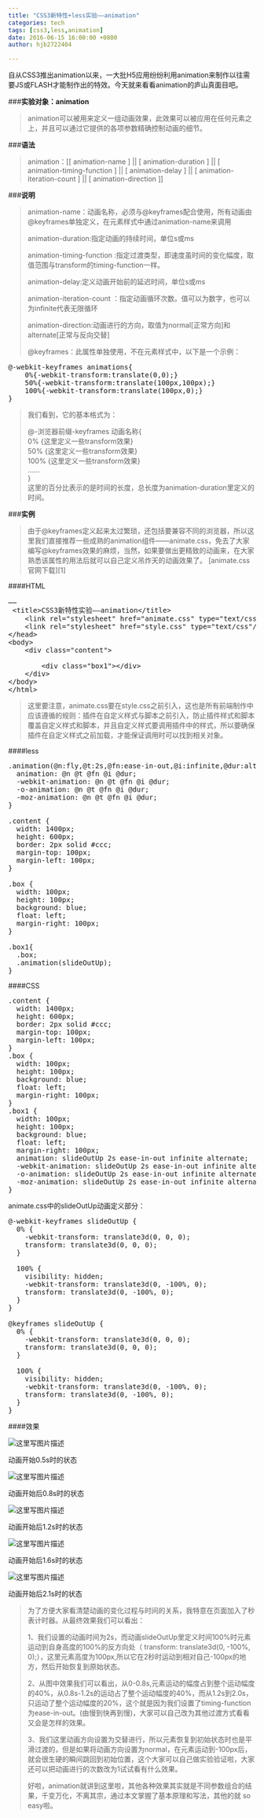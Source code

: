```yaml
---
title: "CSS3新特性+less实验——animation"
categories: tech
tags: [css3,less,animation]
date: 2016-06-15 16:00:00 +0800
author: hjb2722404

---
```


自从CSS3推出animation以来，一大批H5应用纷纷利用animation来制作以往需要JS或FLASH才能制作出的特效。今天就来看看animation的庐山真面目吧。



###**实验对象：animation**

<blockquote>
  animation可以被用来定义一组动画效果，此效果可以被应用在任何元素之上，并且可以通过它提供的各项参数精确控制动画的细节。
</blockquote>



###**语法**

<blockquote>
  animation：[[ animation-name ] || [ animation-duration ] || [ animation-timing-function ] || [ animation-delay ] || [ animation-iteration-count ] || [ animation-direction ]] 
</blockquote>



###**说明**

<blockquote>
  animation-name：动画名称，必须与@keyframes配合使用，所有动画由@keyframes单独定义，在元素样式中通过animation-name来调用
  
  animation-duration:指定动画的持续时间，单位s或ms
  
  animation-timing-function :指定过渡类型，即速度虽时间的变化幅度，取值范围与transform的timing-function一样。
  
  animation-delay:定义动画开始前的延迟时间，单位s或ms
  
  animation-iteration-count ：指定动画循环次数。值可以为数字，也可以为infinite代表无限循环
  
  animation-direction:动画进行的方向，取值为normal[正常方向]和alternate[正常与反向交替]
  
  @keyframes：此属性单独使用，不在元素样式中，以下是一个示例：
</blockquote>



<pre class="prettyprint"><span class="hljs-at_rule">@<span class="hljs-keyword">-webkit-keyframes</span> animations</span>{
    0%<span class="hljs-rules">{<span class="hljs-rule"><span class="hljs-attribute">-webkit-transform</span>:<span class="hljs-value"><span class="hljs-function">translate(<span class="hljs-number">0</span>,<span class="hljs-number">0</span>)</span></span></span>;<span class="hljs-rule">}</span></span>
    50%<span class="hljs-rules">{<span class="hljs-rule"><span class="hljs-attribute">-webkit-transform</span>:<span class="hljs-value"><span class="hljs-function">translate(<span class="hljs-number">100</span>px,<span class="hljs-number">100</span>px)</span></span></span>;<span class="hljs-rule">}</span></span>
    100%<span class="hljs-rules">{<span class="hljs-rule"><span class="hljs-attribute">-webkit-transform</span>:<span class="hljs-value"><span class="hljs-function">translate(<span class="hljs-number">100</span>px,<span class="hljs-number">0</span>)</span></span></span>;<span class="hljs-rule">}</span></span>
}</pre>

<blockquote>
  我们看到，它的基本格式为：
  
  @-浏览器前缀-keyframes  动画名称{     
   0%  {这里定义一些transform效果}     
  50% {这里定义一些transform效果}     
  100% {这里定义一些transform效果}     
  ……     
  }     
  这里的百分比表示的是时间的长度，总长度为animation-duration里定义的时间。
</blockquote>



###**实例**

<blockquote>
  由于@keyframes定义起来太过繁琐，还包括要兼容不同的浏览器，所以这里我们直接推荐一些成熟的animation组件——animate.css，免去了大家编写@keyframes效果的麻烦，当然，如果要做出更精致的动画来，在大家熟悉该属性的用法后就可以自己定义吊炸天的动画效果了。      
  [animate.css官网下载][1]
</blockquote>



####HTML



<pre class="prettyprint">……
 <span class="hljs-tag">&lt;<span class="hljs-title">title</span>&gt;</span>CSS3新特性实验——animation<span class="hljs-tag">&lt;/<span class="hljs-title">title</span>&gt;</span>
    <span class="hljs-tag">&lt;<span class="hljs-title">link</span> <span class="hljs-attribute">rel</span>=<span class="hljs-value">"stylesheet"</span> <span class="hljs-attribute">href</span>=<span class="hljs-value">"animate.css"</span> <span class="hljs-attribute">type</span>=<span class="hljs-value">"text/css"</span>/&gt;</span>
    <span class="hljs-tag">&lt;<span class="hljs-title">link</span> <span class="hljs-attribute">rel</span>=<span class="hljs-value">"stylesheet"</span> <span class="hljs-attribute">href</span>=<span class="hljs-value">"style.css"</span> <span class="hljs-attribute">type</span>=<span class="hljs-value">"text/css"</span>/&gt;</span>
<span class="hljs-tag">&lt;/<span class="hljs-title">head</span>&gt;</span>
<span class="hljs-tag">&lt;<span class="hljs-title">body</span>&gt;</span>
    <span class="hljs-tag">&lt;<span class="hljs-title">div</span> <span class="hljs-attribute">class</span>=<span class="hljs-value">"content"</span>&gt;</span>

        <span class="hljs-tag">&lt;<span class="hljs-title">div</span> <span class="hljs-attribute">class</span>=<span class="hljs-value">"box1"</span>&gt;</span><span class="hljs-tag">&lt;/<span class="hljs-title">div</span>&gt;</span>
    <span class="hljs-tag">&lt;/<span class="hljs-title">div</span>&gt;</span>
<span class="hljs-tag">&lt;/<span class="hljs-title">body</span>&gt;</span>
<span class="hljs-tag">&lt;/<span class="hljs-title">html</span>&gt;</span></pre>

<blockquote>
  这里要注意，animate.css要在style.css之前引入，这也是所有前端制作中应该遵循的规则：插件在自定义样式与脚本之前引入，防止插件样式和脚本覆盖自定义样式和脚本，并且自定义样式要调用插件中的样式，所以要确保插件在自定义样式之前加载，才能保证调用时可以找到相关对象。
</blockquote>



####less



<pre class="prettyprint">
.animation(<span class="hljs-variable">@n</span><span class="hljs-symbol">:fly</span>,<span class="hljs-variable">@t</span><span class="hljs-symbol">:</span><span class="hljs-number">2</span>s,<span class="hljs-variable">@fn</span><span class="hljs-symbol">:ease-in-out</span>,<span class="hljs-variable">@i</span><span class="hljs-symbol">:infinite</span>,<span class="hljs-variable">@dur</span><span class="hljs-symbol">:alternate</span>){
  <span class="hljs-symbol">animation:</span> <span class="hljs-variable">@n</span> <span class="hljs-variable">@t</span> <span class="hljs-variable">@fn</span> <span class="hljs-variable">@i</span> <span class="hljs-variable">@dur</span>;
  -webkit-<span class="hljs-symbol">animation:</span> <span class="hljs-variable">@n</span> <span class="hljs-variable">@t</span> <span class="hljs-variable">@fn</span> <span class="hljs-variable">@i</span> <span class="hljs-variable">@dur</span>;
  -o-<span class="hljs-symbol">animation:</span> <span class="hljs-variable">@n</span> <span class="hljs-variable">@t</span> <span class="hljs-variable">@fn</span> <span class="hljs-variable">@i</span> <span class="hljs-variable">@dur</span>;
  -moz-<span class="hljs-symbol">animation:</span> <span class="hljs-variable">@n</span> <span class="hljs-variable">@t</span> <span class="hljs-variable">@fn</span> <span class="hljs-variable">@i</span> <span class="hljs-variable">@dur</span>;
}

.content {
  <span class="hljs-symbol">width:</span> <span class="hljs-number">1400</span>px;
  <span class="hljs-symbol">height:</span> <span class="hljs-number">600</span>px;
  <span class="hljs-symbol">border:</span> <span class="hljs-number">2</span>px solid <span class="hljs-comment">#ccc;</span>
  margin-<span class="hljs-symbol">top:</span> <span class="hljs-number">100</span>px;
  margin-<span class="hljs-symbol">left:</span> <span class="hljs-number">100</span>px;
}

.box {
  <span class="hljs-symbol">width:</span> <span class="hljs-number">100</span>px;
  <span class="hljs-symbol">height:</span> <span class="hljs-number">100</span>px;
  <span class="hljs-symbol">background:</span> blue;
  <span class="hljs-symbol">float:</span> left;
  margin-<span class="hljs-symbol">right:</span> <span class="hljs-number">100</span>px;
}

.box1{
  .box;
  .animation(slideOutUp);
}</pre>



####CSS



<pre class="prettyprint"><span class="hljs-class">.content</span> <span class="hljs-rules">{
  <span class="hljs-rule"><span class="hljs-attribute">width</span>:<span class="hljs-value"> <span class="hljs-number">1400</span>px</span></span>;
  <span class="hljs-rule"><span class="hljs-attribute">height</span>:<span class="hljs-value"> <span class="hljs-number">600</span>px</span></span>;
  <span class="hljs-rule"><span class="hljs-attribute">border</span>:<span class="hljs-value"> <span class="hljs-number">2</span>px solid <span class="hljs-hexcolor">#ccc</span></span></span>;
  <span class="hljs-rule"><span class="hljs-attribute">margin-top</span>:<span class="hljs-value"> <span class="hljs-number">100</span>px</span></span>;
  <span class="hljs-rule"><span class="hljs-attribute">margin-left</span>:<span class="hljs-value"> <span class="hljs-number">100</span>px</span></span>;
<span class="hljs-rule">}</span></span>
<span class="hljs-class">.box</span> <span class="hljs-rules">{
  <span class="hljs-rule"><span class="hljs-attribute">width</span>:<span class="hljs-value"> <span class="hljs-number">100</span>px</span></span>;
  <span class="hljs-rule"><span class="hljs-attribute">height</span>:<span class="hljs-value"> <span class="hljs-number">100</span>px</span></span>;
  <span class="hljs-rule"><span class="hljs-attribute">background</span>:<span class="hljs-value"> blue</span></span>;
  <span class="hljs-rule"><span class="hljs-attribute">float</span>:<span class="hljs-value"> left</span></span>;
  <span class="hljs-rule"><span class="hljs-attribute">margin-right</span>:<span class="hljs-value"> <span class="hljs-number">100</span>px</span></span>;
<span class="hljs-rule">}</span></span>
<span class="hljs-class">.box1</span> <span class="hljs-rules">{
  <span class="hljs-rule"><span class="hljs-attribute">width</span>:<span class="hljs-value"> <span class="hljs-number">100</span>px</span></span>;
  <span class="hljs-rule"><span class="hljs-attribute">height</span>:<span class="hljs-value"> <span class="hljs-number">100</span>px</span></span>;
  <span class="hljs-rule"><span class="hljs-attribute">background</span>:<span class="hljs-value"> blue</span></span>;
  <span class="hljs-rule"><span class="hljs-attribute">float</span>:<span class="hljs-value"> left</span></span>;
  <span class="hljs-rule"><span class="hljs-attribute">margin-right</span>:<span class="hljs-value"> <span class="hljs-number">100</span>px</span></span>;
  <span class="hljs-rule"><span class="hljs-attribute">animation</span>:<span class="hljs-value"> slideOutUp <span class="hljs-number">2</span>s ease-in-out infinite alternate</span></span>;
  <span class="hljs-rule"><span class="hljs-attribute">-webkit-animation</span>:<span class="hljs-value"> slideOutUp <span class="hljs-number">2</span>s ease-in-out infinite alternate</span></span>;
  <span class="hljs-rule"><span class="hljs-attribute">-o-animation</span>:<span class="hljs-value"> slideOutUp <span class="hljs-number">2</span>s ease-in-out infinite alternate</span></span>;
  <span class="hljs-rule"><span class="hljs-attribute">-moz-animation</span>:<span class="hljs-value"> slideOutUp <span class="hljs-number">2</span>s ease-in-out infinite alternate</span></span>;
<span class="hljs-rule">}</span></span>
</pre>

animate.css中的slideOutUp动画定义部分：



<pre class="prettyprint">
<span class="hljs-at_rule">@<span class="hljs-keyword">-webkit-keyframes</span> slideOutUp </span>{
  0% <span class="hljs-rules">{
    <span class="hljs-rule"><span class="hljs-attribute">-webkit-transform</span>:<span class="hljs-value"> <span class="hljs-function">translate3d(<span class="hljs-number">0</span>, <span class="hljs-number">0</span>, <span class="hljs-number">0</span>)</span></span></span>;
    <span class="hljs-rule"><span class="hljs-attribute">transform</span>:<span class="hljs-value"> <span class="hljs-function">translate3d(<span class="hljs-number">0</span>, <span class="hljs-number">0</span>, <span class="hljs-number">0</span>)</span></span></span>;
  <span class="hljs-rule">}</span></span>

  100% <span class="hljs-rules">{
    <span class="hljs-rule"><span class="hljs-attribute">visibility</span>:<span class="hljs-value"> hidden</span></span>;
    <span class="hljs-rule"><span class="hljs-attribute">-webkit-transform</span>:<span class="hljs-value"> <span class="hljs-function">translate3d(<span class="hljs-number">0</span>, -<span class="hljs-number">100</span>%, <span class="hljs-number">0</span>)</span></span></span>;
    <span class="hljs-rule"><span class="hljs-attribute">transform</span>:<span class="hljs-value"> <span class="hljs-function">translate3d(<span class="hljs-number">0</span>, -<span class="hljs-number">100</span>%, <span class="hljs-number">0</span>)</span></span></span>;
  <span class="hljs-rule">}</span></span>
}

<span class="hljs-at_rule">@<span class="hljs-keyword">keyframes</span> slideOutUp </span>{
  0% <span class="hljs-rules">{
    <span class="hljs-rule"><span class="hljs-attribute">-webkit-transform</span>:<span class="hljs-value"> <span class="hljs-function">translate3d(<span class="hljs-number">0</span>, <span class="hljs-number">0</span>, <span class="hljs-number">0</span>)</span></span></span>;
    <span class="hljs-rule"><span class="hljs-attribute">transform</span>:<span class="hljs-value"> <span class="hljs-function">translate3d(<span class="hljs-number">0</span>, <span class="hljs-number">0</span>, <span class="hljs-number">0</span>)</span></span></span>;
  <span class="hljs-rule">}</span></span>

  100% <span class="hljs-rules">{
    <span class="hljs-rule"><span class="hljs-attribute">visibility</span>:<span class="hljs-value"> hidden</span></span>;
    <span class="hljs-rule"><span class="hljs-attribute">-webkit-transform</span>:<span class="hljs-value"> <span class="hljs-function">translate3d(<span class="hljs-number">0</span>, -<span class="hljs-number">100</span>%, <span class="hljs-number">0</span>)</span></span></span>;
    <span class="hljs-rule"><span class="hljs-attribute">transform</span>:<span class="hljs-value"> <span class="hljs-function">translate3d(<span class="hljs-number">0</span>, -<span class="hljs-number">100</span>%, <span class="hljs-number">0</span>)</span></span></span>;
  <span class="hljs-rule">}</span></span>
}</pre>



####效果

![这里写图片描述](http://img.blog.csdn.net/20150604113216785)

动画开始0.5s时的状态

![这里写图片描述](http://img.blog.csdn.net/20150604113134190)

动画开始后0.8s时的状态

![这里写图片描述](http://img.blog.csdn.net/20150604113325254)

动画开始后1.2s时的状态

![这里写图片描述](http://img.blog.csdn.net/20150604113325777)

动画开始后1.6s时的状态

![这里写图片描述](http://img.blog.csdn.net/20150604113524391)

动画开始后2.1s时的状态

<blockquote>
  为了方便大家看清楚动画的变化过程与时间的关系，我特意在页面加入了秒表计时器。从最终效果我们可以看出：
  
  1、我们设置的动画时间为2s，而动画slideOutUp里定义时间100%时元素运动到自身高度的100%的反方向处（ transform: translate3d(0, -100%, 0);），这里元素高度为100px,所以它在2秒时运动到相对自己-100px的地方，然后开始恢复到原始状态。
  
  2、从图中效果我们可以看出，从0-0.8s,元素运动的幅度占到整个运动幅度的40%，从0.8s-1.2s的运动占了整个运动幅度的40%，而从1.2s到2.0s，只运动了整个运动幅度的20%，这个就是因为我们设置了timing-function为ease-in-out。(由慢到快再到慢)，大家可以自己改为其他过渡方式看看又会是怎样的效果。
  
  3、我们这里动画方向设置为交替进行，所以元素恢复到初始状态时也是平滑过渡的，但是如果将动画方向设置为normal，在元素运动到-100px后，就会很生硬的瞬间跳回到初始位置，这个大家可以自己做实验验证啦，大家还可以把动画进行的次数改为1试试看有什么效果。
  
  好啦，animation就讲到这里啦，其他各种效果其实就是不同参数组合的结果，千变万化，不离其宗，通过本文掌握了基本原理和写法，其他的就 so easy啦。
</blockquote>

[1]: https://daneden.github.io/animate.css/
